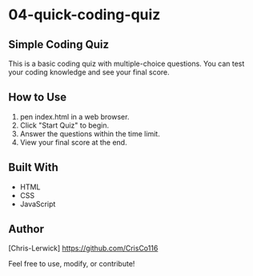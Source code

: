 # 04-quick-coding-quiz
## Simple Coding Quiz
This is a basic coding quiz with multiple-choice questions. You can test your coding knowledge and see your final score.

## How to Use
1. pen index.html in a web browser.
2. Click "Start Quiz" to begin.
3. Answer the questions within the time limit.
4. View your final score at the end.

## Built With
* HTML
* CSS
* JavaScript

## Author
[Chris-Lerwick] https://github.com/CrisCo116

Feel free to use, modify, or contribute!
